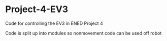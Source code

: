 # Project-4-EV3
Code for controlling the EV3 in ENED Project 4

Code is split up into modules so nonmovement code can be used off robot